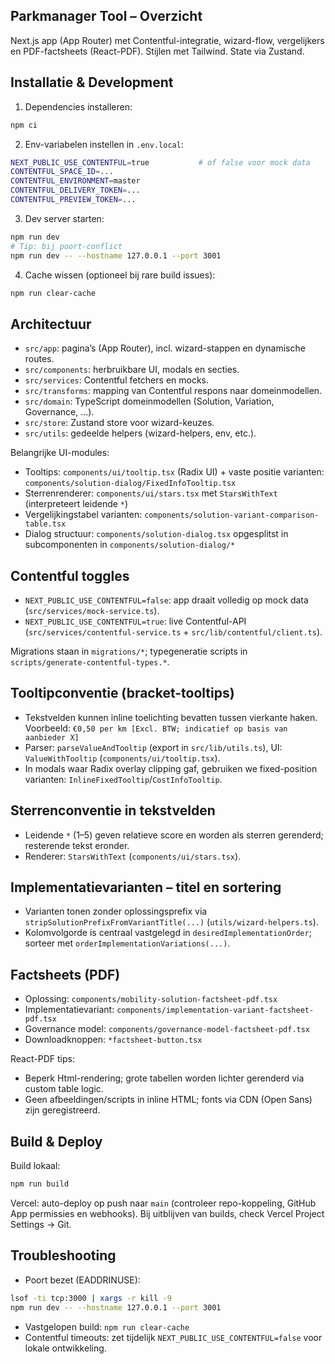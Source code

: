 ## Parkmanager Tool – Overzicht

Next.js app (App Router) met Contentful-integratie, wizard-flow, vergelijkers en PDF-factsheets (React-PDF). Stijlen met Tailwind. State via Zustand.

## Installatie & Development

1) Dependencies installeren:
```bash
npm ci
```

2) Env-variabelen instellen in `.env.local`:
```bash
NEXT_PUBLIC_USE_CONTENTFUL=true           # of false voor mock data
CONTENTFUL_SPACE_ID=...
CONTENTFUL_ENVIRONMENT=master
CONTENTFUL_DELIVERY_TOKEN=...
CONTENTFUL_PREVIEW_TOKEN=...
```

3) Dev server starten:
```bash
npm run dev
# Tip: bij poort-conflict
npm run dev -- --hostname 127.0.0.1 --port 3001
```

4) Cache wissen (optioneel bij rare build issues):
```bash
npm run clear-cache
```

## Architectuur

- `src/app`: pagina’s (App Router), incl. wizard-stappen en dynamische routes.
- `src/components`: herbruikbare UI, modals en secties.
- `src/services`: Contentful fetchers en mocks.
- `src/transforms`: mapping van Contentful respons naar domeinmodellen.
- `src/domain`: TypeScript domeinmodellen (Solution, Variation, Governance, ...).
- `src/store`: Zustand store voor wizard-keuzes.
- `src/utils`: gedeelde helpers (wizard-helpers, env, etc.).

Belangrijke UI-modules:
- Tooltips: `components/ui/tooltip.tsx` (Radix UI) + vaste positie varianten: `components/solution-dialog/FixedInfoTooltip.tsx`
- Sterrenrenderer: `components/ui/stars.tsx` met `StarsWithText` (interpreteert leidende `*`)
- Vergelijkingstabel varianten: `components/solution-variant-comparison-table.tsx`
- Dialog structuur: `components/solution-dialog.tsx` opgesplitst in subcomponenten in `components/solution-dialog/*`

## Contentful toggles

- `NEXT_PUBLIC_USE_CONTENTFUL=false`: app draait volledig op mock data (`src/services/mock-service.ts`).
- `NEXT_PUBLIC_USE_CONTENTFUL=true`: live Contentful-API (`src/services/contentful-service.ts` + `src/lib/contentful/client.ts`).

Migrations staan in `migrations/*`; typegeneratie scripts in `scripts/generate-contentful-types.*`.

## Tooltipconventie (bracket-tooltips)

- Tekstvelden kunnen inline toelichting bevatten tussen vierkante haken. Voorbeeld:
  `€0,50 per km [Excl. BTW; indicatief op basis van aanbieder X]`
- Parser: `parseValueAndTooltip` (export in `src/lib/utils.ts`), UI: `ValueWithTooltip` (`components/ui/tooltip.tsx`).
- In modals waar Radix overlay clipping gaf, gebruiken we fixed-position varianten: `InlineFixedTooltip`/`CostInfoTooltip`.

## Sterrenconventie in tekstvelden

- Leidende `*` (1–5) geven relatieve score en worden als sterren gerenderd; resterende tekst eronder.
- Renderer: `StarsWithText` (`components/ui/stars.tsx`).

## Implementatievarianten – titel en sortering

- Varianten tonen zonder oplossingsprefix via `stripSolutionPrefixFromVariantTitle(...)` (`utils/wizard-helpers.ts`).
- Kolomvolgorde is centraal vastgelegd in `desiredImplementationOrder`; sorteer met `orderImplementationVariations(...)`.

## Factsheets (PDF)

- Oplossing: `components/mobility-solution-factsheet-pdf.tsx`
- Implementatievariant: `components/implementation-variant-factsheet-pdf.tsx`
- Governance model: `components/governance-model-factsheet-pdf.tsx`
- Downloadknoppen: `*factsheet-button.tsx`

React-PDF tips:
- Beperk Html-rendering; grote tabellen worden lichter gerenderd via custom table logic.
- Geen afbeeldingen/scripts in inline HTML; fonts via CDN (Open Sans) zijn geregistreerd.

## Build & Deploy

Build lokaal:
```bash
npm run build
```

Vercel: auto-deploy op push naar `main` (controleer repo-koppeling, GitHub App permissies en webhooks). Bij uitblijven van builds, check Vercel Project Settings → Git.

## Troubleshooting

- Poort bezet (EADDRINUSE):
```bash
lsof -ti tcp:3000 | xargs -r kill -9
npm run dev -- --hostname 127.0.0.1 --port 3001
```
- Vastgelopen build: `npm run clear-cache`
- Contentful timeouts: zet tijdelijk `NEXT_PUBLIC_USE_CONTENTFUL=false` voor lokale ontwikkeling.

